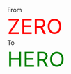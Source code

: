 From
<br/>
<font size = 20 color="red">ZERO</font>
<br/>
To
<br/>
<font size = 20 color="green">HERO</font>